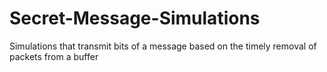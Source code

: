 # Secret-Message-Simulations
Simulations that transmit bits of a message based on the timely removal of packets from a buffer

